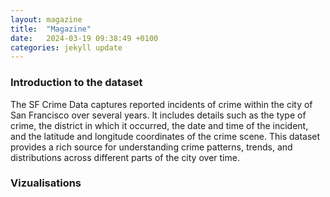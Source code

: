 ```yaml
---
layout: magazine
title:  "Magazine"
date:   2024-03-19 09:38:49 +0100
categories: jekyll update
---
```

### Introduction to the dataset
The SF Crime Data captures reported incidents of crime within the city of San Francisco over several years. It includes details such as the type of crime, the district in which it occurred, the date and time of the incident, and the latitude and longitude coordinates of the crime scene. This dataset provides a rich source for understanding crime patterns, trends, and distributions across different parts of the city over time.

### Vizualisations

